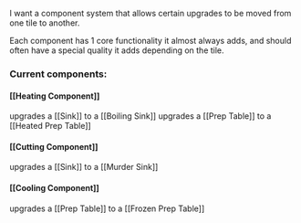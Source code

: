 I want a component system that allows certain upgrades to be moved from one tile to another.

Each component has 1 core functionality it almost always adds, and should often have a special quality it adds depending on the tile.
### Current components:
#### [[Heating Component]] 
upgrades a [[Sink]] to a [[Boiling Sink]]
upgrades a [[Prep Table]] to a [[Heated Prep Table]]
#### [[Cutting Component]] 
upgrades a [[Sink]] to a [[Murder Sink]]
#### [[Cooling Component]]
upgrades a [[Prep Table]] to a [[Frozen Prep Table]]
